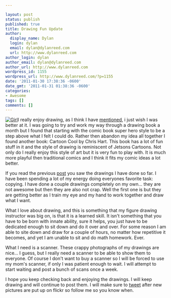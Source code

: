 ```yaml
---

layout: post
status: publish
published: true
title: Drawing Fun Update
author:
  display_name: Dylan
  login: dylan
  email: dylan@dylanreed.com
  url: http://www.dylanreed.com
author_login: dylan
author_email: dylan@dylanreed.com
author_url: http://www.dylanreed.com
wordpress_id: 1155
wordpress_url: http://www.dylanreed.com/?p=1155
date: '2011-01-30 17:38:36 -0600'
date_gmt: '2011-01-31 01:38:36 -0600'
categories:
- Awesome
tags: []
comments: []
---
```


[![][1]][2]I really enjoy drawing, as I think I have [mentioned][3], i just wish I was better at it. I was going to try and work my way through a drawing book a month but I found that starting with the comic book super hero style to be a step above what I felt I could do. Rather then abandon my idea all together I found another book: Cartoon Cool by Chris Hart. This book has a lot of fun stuff in it and the style of drawing is reminiscent of Jetsons Cartoons. Not only do I really enjoy this style of art but it is very fun to play with. It is much more playful then traditional comics and I think it fits my comic ideas a lot better.

   [1]: http://farm5.static.flickr.com/4136/5414064476_3fbeb285c0.jpg (Girl)
   [2]: http://farm6.static.flickr.com/5095/5402606995_c7dd8bf531.jpg
   [3]: http://www.dylanreed.com/2010/11/23/drawing-is-hard/

If you read the previous [post][4] you saw the drawings I have done so far. I have been spending a lot of my energy doing everyones favorite task: copying. I have done a couple drawings completely on my own... they are not awesome but then they are also not crap. Well the first one is but they are getting better as I train my eye and my hand to work together and draw what I want.

   [4]: http://www.dylanreed.com/2011/01/27/2011-so-far/

What I love about drawing, and this is something that my figure drawing instructor was big on, is that it is a learned skill. It isn't something that you have to be born with innate ability, sure it helps, you just have to be dedicated enough to sit down and do it over and over. For some reason I am able to site down and draw for a couple of hours, no matter how repetitive it becomes, and yet I am unable to sit and do math homework. Ever.

What I need is a scanner. These crappy photographs of my drawings are nice... I guess, but I really need a scanner to be able to show them to everyone. Of course I don't want to buy a scanner so I will be forced to use my mom's scanner, if only I was patient enough to wait. I will attempt to start waiting and post a bunch of scans once a week.

I hope you keep checking back and enjoying the drawings. I will keep drawing and will continue to post them. I will make sure to [tweet][5] after new pictures are put up on flickr so follow me so you know when.

   [5]: http://twitter.com/awesomeguy

